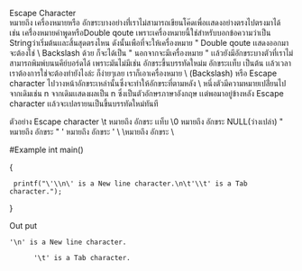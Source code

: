 Escape Character  
     หมายถึง เครื่องหมายหรือ อักขระบางอย่างที่่เราไม่สามารถเขียนโค๊ดเพื่อเเสดงอย่างตรงไปตรงมาได้ 
เช่น เครื่่องหมายคำพูดหรือDouble qoute เพราะเครื่องหมายนี้ใช่สำหรับบอกข้อความว่าเป็น Stringว่าเริ่มต้นเเละสิ้นสุดตรงไหน
ดังนั้นเพือที่จะให้เครื่องหมาย " Double qoute เเสดงออกมาจะต้องใช่ \ Backslash ด้วย ก็จะได้เป็น \"  นอกจากจะมีเครื่องหมาย " 
เเล้วยังมีอักขระบางตัวที่เราไม่สามารถพิมพ์บนนคีย์บอร์ดได้ เพราะมันไม่มีเช่น อักขระขึ้นบรรทัดใหม่ม อักขระเเท็บ เป็นต้น
เเล้วเวลาเราต้องการใช่จะต้องทำยังไงล่ะ ก็ง่ายๆเลย เราก็เอาเครื่องหมาย \ (Backslash) หรือ Escape character 
ไปวางหน้าอักขระเหล่านั้นซึ่งจะทำให้อักขระที่ตามหลัง \ หนึ่งตัวมีความหมายเปลี่่ยนไปจากเดิมเช่น n จากเดิมเเสดงผลเป็น n ซึ่งเป็นตัวอักษรภาษาอังกฤษ
เเต่พอมาอยู่ข้างหลัง Escape character เเล้วจะเปลรายนเป็นขึ้นบรรทัดใหม่ทันที

ตัวอย่าง Escape character
      \t หมายถึง อักขระ เเท็บ
      \0 หมายถึง อักขระ NULL(ว่างเปล่า)
      \" หมายถึง อักขระ "
      \' หมายถึง อักขระ '
      \ \หมายถึง อักขระ \


#Example
int main()

{

     printf("\'\\n\' is a New line character.\n\t'\\t' is a Tab character.");
     
}

Out put
     
    '\n' is a New line character.

          '\t' is a Tab character.
